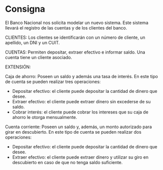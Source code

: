 # Consigna

El Banco Nacional nos solicita modelar un nuevo sistema. Este sistema llevará el registro de
las cuentas y de los clientes del banco.

CLIENTES: Los clientes se identificarán con un número de cliente, un apellido, un DNI y un
CUIT.

CUENTAS: Permiten depositar, extraer efectivo e informar saldo. Una cuenta tiene un
cliente asociado.

EXTENSIÓN:

Caja de ahorro: Poseen un saldo y además una tasa de interés. En este tipo de cuenta
se pueden realizar tres operaciones:

- Depositar efectivo: el cliente puede depositar la cantidad de dinero que desee.
- Extraer efectivo: el cliente puede extraer dinero sin excederse de su saldo. 
- Cobrar interés: el cliente puede cobrar los intereses que su caja de ahorro le
otorga mensualmente.

Cuenta corriente: Poseen un saldo y, además, un monto autorizado para girar en
descubierto. En este tipo de cuenta se pueden realizar dos operaciones:
- Depositar efectivo: el cliente puede depositar la cantidad de dinero que desee.
- Extraer efectivo: el cliente puede extraer dinero y utilizar su giro en descubierto en
caso de que no tenga saldo suficiente.